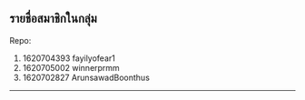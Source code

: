 ## รายชื่อสมาชิกในกลุ่ม

Repo: <url>

1. 1620704393 fayilyofear1
2. 1620705002 winnerprmm
3. 1620702827 ArunsawadBoonthus


----------------------------